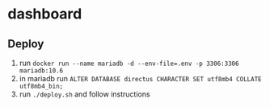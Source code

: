 # dashboard

## Deploy

1. run `docker run --name mariadb -d --env-file=.env -p 3306:3306 mariadb:10.6`
2. in mariadb run `ALTER DATABASE directus CHARACTER SET utf8mb4 COLLATE utf8mb4_bin;`
3. run `./deploy.sh` and follow instructions
